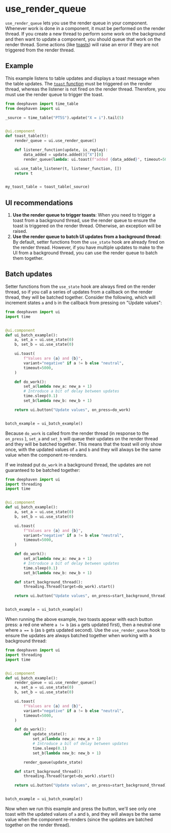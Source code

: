 # use_render_queue

`use_render_queue` lets you use the render queue in your component. Whenever work is done in a component, it must be performed on the render thread. If you create a new thread to perform some work on the background and then want to update a component, you should queue that work on the render thread. Some actions (like [toasts](../components/toast.md)) will raise an error if they are not triggered from the render thread.

## Example

This example listens to table updates and displays a toast message when the table updates. The [`toast` function](../components/toast.md) must be triggered on the render thread, whereas the listener is not fired on the render thread. Therefore, you must use the render queue to trigger the toast.

```python
from deephaven import time_table
from deephaven import ui

_source = time_table("PT5S").update("X = i").tail(5)


@ui.component
def toast_table(t):
    render_queue = ui.use_render_queue()

    def listener_function(update, is_replay):
        data_added = update.added()["X"][0]
        render_queue(lambda: ui.toast(f"added {data_added}", timeout=5000))

    ui.use_table_listener(t, listener_function, [])
    return t


my_toast_table = toast_table(_source)
```

## UI recommendations

1. **Use the render queue to trigger toasts**: When you need to trigger a toast from a background thread, use the render queue to ensure the toast is triggered on the render thread. Otherwise, an exception will be raised.
2. **Use the render queue to batch UI updates from a background thread**: By default, setter functions from the `use_state` hook are already fired on the render thread. However, if you have multiple updates to make to the UI from a background thread, you can use the render queue to batch them together.

## Batch updates

Setter functions from the `use_state` hook are always fired on the render thread, so if you call a series of updates from a callback on the render thread, they will be batched together. Consider the following, which will increment states `a` and `b` in the callback from pressing on "Update values":

```python
from deephaven import ui
import time


@ui.component
def ui_batch_example():
    a, set_a = ui.use_state(0)
    b, set_b = ui.use_state(0)

    ui.toast(
        f"Values are {a} and {b}",
        variant="negative" if a != b else "neutral",
        timeout=5000,
    )

    def do_work():
        set_a(lambda new_a: new_a + 1)
        # Introduce a bit of delay between updates
        time.sleep(0.1)
        set_b(lambda new_b: new_b + 1)

    return ui.button("Update values", on_press=do_work)


batch_example = ui_batch_example()
```

Because `do_work` is called from the render thread (in response to the `on_press` ), `set_a` and `set_b` will queue their updates on the render thread and they will be batched together. This means that the toast will only show once, with the updated values of `a` and `b` and they will always be the same value when the component re-renders.

If we instead put `do_work` in a background thread, the updates are not guaranteed to be batched together:

```python
from deephaven import ui
import threading
import time


@ui.component
def ui_batch_example():
    a, set_a = ui.use_state(0)
    b, set_b = ui.use_state(0)

    ui.toast(
        f"Values are {a} and {b}",
        variant="negative" if a != b else "neutral",
        timeout=5000,
    )

    def do_work():
        set_a(lambda new_a: new_a + 1)
        # Introduce a bit of delay between updates
        time.sleep(0.1)
        set_b(lambda new_b: new_b + 1)

    def start_background_thread():
        threading.Thread(target=do_work).start()

    return ui.button("Update values", on_press=start_background_thread)


batch_example = ui_batch_example()
```

When running the above example, _two_ toasts appear with each button press: a red one where `a != b` (as `a` gets updated first), then a neutral one where `a == b` (as `b` gets updated second). Use the `use_render_queue` hook to ensure the updates are always batched together when working with a background thread:

```python
from deephaven import ui
import threading
import time


@ui.component
def ui_batch_example():
    render_queue = ui.use_render_queue()
    a, set_a = ui.use_state(0)
    b, set_b = ui.use_state(0)

    ui.toast(
        f"Values are {a} and {b}",
        variant="negative" if a != b else "neutral",
        timeout=5000,
    )

    def do_work():
        def update_state():
            set_a(lambda new_a: new_a + 1)
            # Introduce a bit of delay between updates
            time.sleep(0.1)
            set_b(lambda new_b: new_b + 1)

        render_queue(update_state)

    def start_background_thread():
        threading.Thread(target=do_work).start()

    return ui.button("Update values", on_press=start_background_thread)


batch_example = ui_batch_example()
```

Now when we run this example and press the button, we'll see only one toast with the updated values of `a` and `b`, and they will always be the same value when the component re-renders (since the updates are batched together on the render thread).
